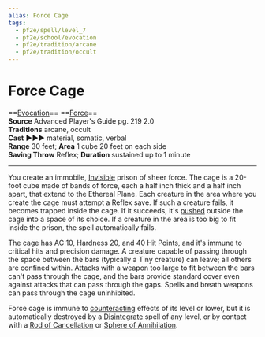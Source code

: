 ```yaml
---
alias: Force Cage
tags:
  - pf2e/spell/level_7
  - pf2e/school/evocation
  - pf2e/tradition/arcane
  - pf2e/tradition/occult
---
```


# Force Cage

==[Evocation](Evocation.md)== ==[Force](Force.md)==  
__Source__ Advanced Player's Guide pg. 219 2.0  
**Traditions** arcane, occult  
**Cast** ►►► material, somatic, verbal  
**Range** 30 feet; **Area** 1 cube 20 feet on each side  
**Saving Throw** Reflex; **Duration** sustained up to 1 minute

---

You create an immobile, [Invisible](Invisible.md) prison of sheer force. The cage is a 20-foot cube made of bands of force, each a half inch thick and a half inch apart, that extend to the Ethereal Plane. Each creature in the area where you create the cage must attempt a Reflex save. If such a creature fails, it becomes trapped inside the cage. If it succeeds, it's [pushed](Forced%20Movement.md) outside the cage into a space of its choice. If a creature in the area is too big to fit inside the prison, the spell automatically fails.

The cage has AC 10, Hardness 20, and 40 Hit Points, and it's immune to critical hits and precision damage. A creature capable of passing through the space between the bars (typically a Tiny creature) can leave; all others are confined within. Attacks with a weapon too large to fit between the bars can't pass through the cage, and the bars provide standard cover even against attacks that can pass through the gaps. Spells and breath weapons can pass through the cage uninhibited.

Force cage is immune to [counteracting](Counteracting.md) effects of its level or lower, but it is automatically destroyed by a [Disintegrate](Disintegrate.md) spell of any level, or by contact with a [Rod of Cancellation](Rod%20of%20Cancellation.md) or [Sphere of Annihilation](Sphere%20of%20Annihilation.md).
